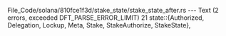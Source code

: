 File_Code/solana/810fce1f3d/stake_state/stake_state_after.rs --- Text (2 errors, exceeded DFT_PARSE_ERROR_LIMIT)
21             state::{Authorized, Delegation, Lockup, Meta, Stake, StakeAuthorize, StakeState},                                                               

